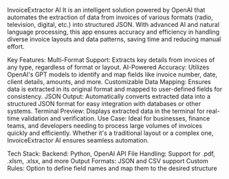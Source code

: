InvoiceExtractor AI 
It is an intelligent solution powered by OpenAI that automates the extraction of data from invoices of various formats (radio, television, digital, etc.) into structured JSON. With advanced AI and natural language processing, this app ensures accuracy and efficiency in handling diverse invoice layouts and data patterns, saving time and reducing manual effort.

Key Features:
Multi-Format Support: Extracts key details from invoices of any type, regardless of format or layout.
AI-Powered Accuracy: Utilizes OpenAI's GPT models to identify and map fields like invoice number, date, client details, amounts, and more.
Customizable Data Mapping: Ensures data is extracted in its original format and mapped to user-defined fields for consistency.
JSON Output: Automatically converts extracted data into a structured JSON format for easy integration with databases or other systems.
Terminal Preview: Displays extracted data in the terminal for real-time validation and verification.
Use Case:
Ideal for businesses, finance teams, and developers needing to process large volumes of invoices quickly and efficiently. Whether it's a traditional layout or a complex one, InvoiceExtractor AI ensures seamless automation.

Tech Stack:
Backend: Python, OpenAI API
File Handling: Support for .pdf, .xlsm, .xlsx, and more
Output Formats: JSON and CSV support
Custom Rules: Option to define field names and map them to the desired structure
